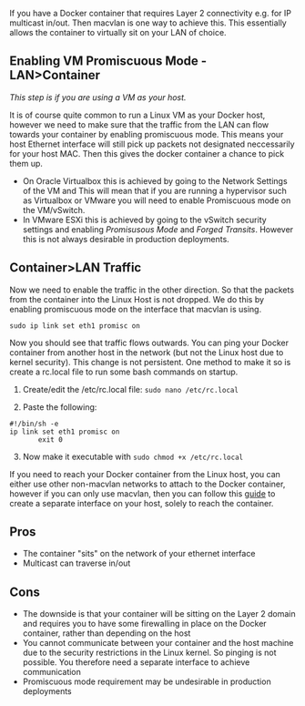 If you have a Docker container that requires Layer 2 connectivity e.g. for IP multicast in/out. Then macvlan is one way to achieve this. This essentially allows the container to virtually sit on your LAN of choice.




## Enabling VM Promiscuous Mode - LAN>Container
_This step is if you are using a VM as your host._

It is of course quite common to run a Linux VM as your Docker host, however we need to make sure that the traffic from the LAN can flow towards your container by enabling promiscuous mode. This means your host Ethernet interface will still pick up packets not designated neccessarily for your host MAC. Then this gives the docker container a chance to pick them up.

- On Oracle Virtualbox this is achieved by going to the Network Settings of the VM and This will mean that if you are running a hypervisor such as Virtualbox or VMware you will need to enable Promiscuous mode on the VM/vSwitch.
- In VMware ESXi this is achieved by going to the vSwitch security settings and enabling *Promisusous Mode* and *Forged Transits*. However this is not always desirable in production deployments.


## Container>LAN Traffic
Now we need to enable the traffic in the other direction. So that the packets from the container into the Linux Host is not dropped. We do this by enabling promiscuous mode on the interface that macvlan is using.

`sudo ip link set eth1 promisc on`

Now you should see that traffic flows outwards. You can ping your Docker container from another host in the network (but not the Linux host due to kernel security). This change is not persistent. One method to make it so is create a rc.local file to run some bash commands on startup.

1.	Create/edit the /etc/rc.local file: `sudo nano /etc/rc.local`

2.	Paste the following:

```
#!/bin/sh -e
ip link set eth1 promisc on
       exit 0
```

3.	Now make it executable with
`sudo chmod +x /etc/rc.local`

If you need to reach your Docker container from the Linux host, you can either use other non-macvlan networks to attach to the Docker container, however if you can only use macvlan, then you can follow this [guide](https://blog.oddbit.com/post/2018-03-12-using-docker-macvlan-networks/) to create a separate interface on your host, solely to reach the container.


## Pros
- The container "sits" on the network of your ethernet interface
- Multicast can traverse in/out

## Cons
- The downside is that your container will be sitting on the Layer 2 domain and requires you to have some firewalling in place on the Docker container, rather than depending on the host
- You cannot communicate between your container and the host machine due to the security restrictions in the Linux kernel. So pinging is not possible. You therefore need a separate interface to achieve communication
- Promiscuous mode requirement may be undesirable in production deployments

